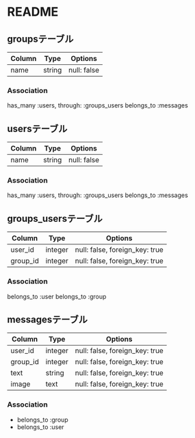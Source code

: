 # README

## groupsテーブル
|Column|Type|Options|
|------|----|-------|
|name|string|null: false|

### Association
has_many :users, through: :groups_users
belongs_to :messages

## usersテーブル
|Column|Type|Options|
|------|----|-------|
|name|string|null: false|

### Association
has_many :users, through: :groups_users
belongs_to :messages

## groups_usersテーブル

|Column|Type|Options|
|------|----|-------|
|user_id|integer|null: false, foreign_key: true|
|group_id|integer|null: false, foreign_key: true|

### Association
belongs_to :user
belongs_to :group

## messagesテーブル

|Column|Type|Options|
|------|----|-------|
|user_id|integer|null: false, foreign_key: true|
|group_id|integer|null: false, foreign_key: true|
|text|string|null: false, foreign_key: true|
|image|text|null: false, foreign_key: true|

### Association
- belongs_to :group
- belongs_to :user

